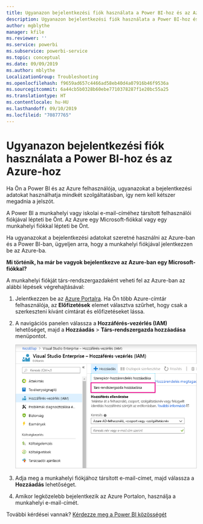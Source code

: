 ```yaml
---
title: Ugyanazon bejelentkezési fiók használata a Power BI-hoz és az Azure-hoz
description: Ugyanazon bejelentkezési fiók használata a Power BI-hoz és az Azure-hoz
author: mgblythe
manager: kfile
ms.reviewer: ''
ms.service: powerbi
ms.subservice: powerbi-service
ms.topic: conceptual
ms.date: 09/09/2019
ms.author: mblythe
LocalizationGroup: Troubleshooting
ms.openlocfilehash: f9659ad657c4466ad58eb40d4a07916b46f9536a
ms.sourcegitcommit: 6a44cb5b0328b60ebe7710378287f1e20bc55a25
ms.translationtype: HT
ms.contentlocale: hu-HU
ms.lasthandoff: 09/10/2019
ms.locfileid: "70877765"
---
```

# <a name="using-the-same-account-for-power-bi-and-azure"></a>Ugyanazon bejelentkezési fiók használata a Power BI-hoz és az Azure-hoz

Ha Ön a Power BI és az Azure felhasználója, ugyanazokat a bejelentkezési adatokat használhatja mindkét szolgáltatásban, így nem kell kétszer megadnia a jelszót.

A Power BI a munkahelyi vagy iskolai e-mail-címéhez társított felhasználói fiókjával lépteti be Önt.  Az Azure egy Microsoft-fiókkal vagy egy munkahelyi fiókkal lépteti be Önt.

Ha ugyanazokat a bejelentkezési adatokat szeretné használni az Azure-ban és a Power BI-ban, ügyeljen arra, hogy a munkahelyi fiókjával jelentkezzen be az Azure-ba.

**Mi történik, ha már be vagyok bejelentkezve az Azure-ban egy Microsoft-fiókkal?**

A munkahelyi fiókját társ-rendszergazdaként veheti fel az Azure-ban az alábbi lépések végrehajtásával:

1. Jelentkezzen be az [Azure Portalra](http://portal.azure.com/). Ha Ön több Azure-címtár felhasználója, az **Előfizetések** elemet választva szűrhet, hogy csak a szerkeszteni kívánt címtárat és előfizetéseket lássa.

1. A navigációs panelen válassza a **Hozzáférés-vezérlés (IAM)** lehetőséget, majd a **Hozzáadás** \> **Társ-rendszergazda hozzáadása** menüpontot.

    ![Társ-rendszergazda hozzáadása az Azure Portalon](media/service-admin-how-to-use-the-same-account-as-azure/add-co-administrator.png)

1. Adja meg a munkahelyi fiókjához társított e-mail-címet, majd válassza a **Hozzáadás** lehetőséget.

1. Amikor legközelebb bejelentkezik az Azure Portalon, használja a munkahelyi e-mail-címét.

További kérdései vannak? [Kérdezze meg a Power BI közösségét](http://community.powerbi.com/)

